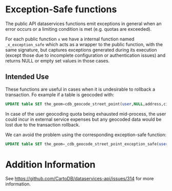 # Exception-Safe functions

The public API dataservices functions emit exceptions in general when an error occurs
or a limiting condition is met (e.g. quotas are exceeded).

For each public function `x` we have a internal function named `_x_exception_safe` which
acts as a wrapper to the public function, with the same signature, but captures
exceptions generated during its execution (except those due to incomplete configuration or
authentication issues) and returns NULL or empty set values in those cases.

## Intended Use

These functions are useful in cases when it is undesirable to rollback a transaction.
Fo example if a table is geocoded with:

```sql
UPDATE table SET the_geom=cdb_geocode_street_point(user,NULL,address,city,NULL,country);
```

In case of the user geocoding quota being exhausted mid-process, the user could
incur in external service expenses but any geocoded data would be lost due to the
transaction rollback.

We can avoid the problem using the corresponding exception-safe function:

```sql
UPDATE table SET the_geom=_cdb_geocode_street_point_exception_safe(user,NULL,address,city,NULL,country);
```

# Addition Information

See https://github.com/CartoDB/dataservices-api/issues/314 for more information.